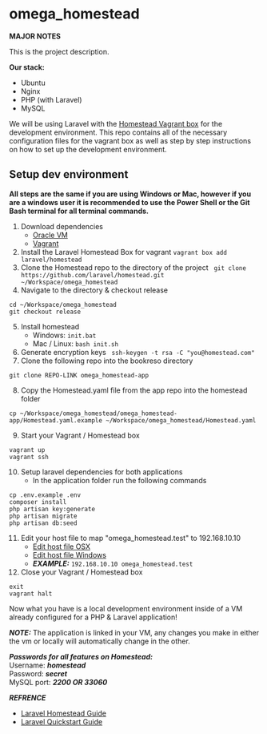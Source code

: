 # omega_homestead

**MAJOR NOTES**

This is the project description.

**Our stack:**
* Ubuntu
* Nginx
* PHP (with Laravel)
* MySQL

We will be using Laravel with the [Homestead Vagrant box](https://laravel.com/docs/5.8/homestead) for the development environment. This repo contains all of the necessary configuration files for the vagrant box as well as step by step instructions on how to set up the development environment.

## Setup dev environment

**All steps are the same if you are using Windows or Mac, however if you are a windows user it is recommended to use the Power Shell or the Git Bash terminal for all terminal commands.**

 1. Download dependencies
	 * [Oracle VM](https://www.virtualbox.org/wiki/Downloads)
	 * [Vagrant](https://www.vagrantup.com/downloads.html)
2. Install the Laravel Homestead Box for vagrant
``` vagrant box add laravel/homestead ```
3. Clone the Homestead repo to the directory of the project
``` git clone https://github.com/laravel/homestead.git ~/Workspace/omega_homestead```
4. Navigate to the directory & checkout release
```
cd ~/Workspace/omega_homestead
git checkout release 
```
5. Install homestead
	* Windows: ``` init.bat ```
	* Mac / Linux: ``` bash init.sh ```
6. Generate encryption keys
``` ssh-keygen -t rsa -C "you@homestead.com"```
7. Clone the following repo into the bookreso directory
``` 
git clone REPO-LINK omega_homestead-app
```
8. Copy the Homestead.yaml file from the app repo into the homestead folder
```
cp ~/Workspace/omega_homestead/omega_homestead-app/Homestead.yaml.example ~/Workspace/omega_homestead/Homestead.yaml
```
9. Start your Vagrant / Homestead box
``` 
vagrant up 
vagrant ssh 
```
10. Setup laravel dependencies for both applications
	* In the application folder run the following commands
```
cp .env.example .env
composer install
php artisan key:generate
php artisan migrate
php artisan db:seed
```
11. Edit your host file to map "omega_homestead.test" to 192.168.10.10
	* [Edit host file OSX](https://www.imore.com/how-edit-your-macs-hosts-file-and-why-you-would-want)
	* [Edit host file Windows](https://www.techwalla.com/articles/how-to-edit-your-windows-hosts-file)
	* ***EXAMPLE:*** ```192.168.10.10 omega_homestead.test```
12. Close your Vagrant / Homestead box
``` 
exit
vagrant halt 
```

Now what you have is a local development environment inside of a VM already configured for a PHP & Laravel application!

***NOTE:*** The application is linked in your VM, any changes you make in either the vm or locally will automatically change in the other.

***Passwords for all features on Homestead:***<br/>
Username: ***homestead***<br/>
Password: ***secret***<br/>
MySQL port: ***2200 OR 33060***<br/>

***REFRENCE***
* [Laravel Homestead Guide](https://laravel.com/docs/5.8/homestead)
* [Laravel Quickstart Guide](https://laravel.com/docs/4.2/quick)
